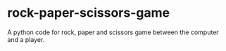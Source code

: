 # rock-paper-scissors-game
A python code for rock, paper and scissors game between the computer and a player.
